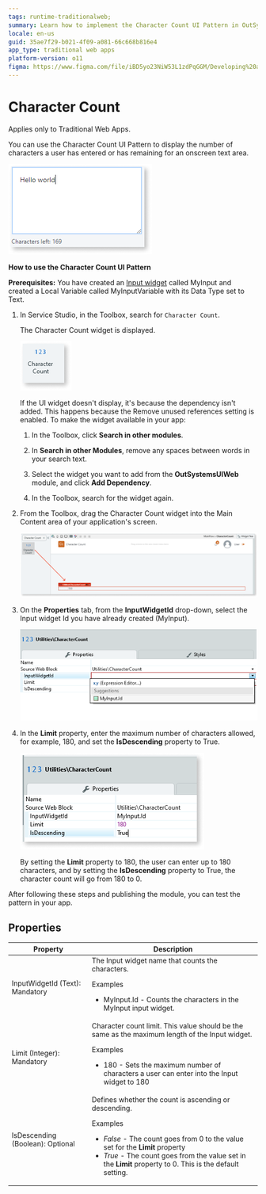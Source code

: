 ```yaml
---
tags: runtime-traditionalweb; 
summary: Learn how to implement the Character Count UI Pattern in OutSystems 11 (O11) for Traditional Web Apps to manage text input limits.
locale: en-us
guid: 35ae7f29-b021-4f09-a081-66c668b816e4
app_type: traditional web apps
platform-version: o11
figma: https://www.figma.com/file/iBD5yo23NiW53L1zdPqGGM/Developing%20an%20Application?node-id=245:91
---
```


# Character Count

<div class="info" markdown="1">

Applies only to Traditional Web Apps.

</div>

You can use the Character Count UI Pattern to display the number of characters a user has entered or has remaining for an onscreen text area. 

![Screenshot showing an example of the Character Count UI Pattern in a Traditional Web App](images/charactercount-5-ss.png "Character Count Example")

**How to use the Character Count UI Pattern**

**Prerequisites:** You have created an [Input widget](<../../../../../ref/lang/auto/class-input-widget.md>) called MyInput and created a Local Variable called MyInputVariable with its Data Type set to Text.

1. In Service Studio, in the Toolbox, search for `Character Count`.

    The Character Count widget is displayed.

    ![Image of the Character Count widget found in the Service Studio Toolbox](images/charactercount-7-ss.png "Character Count Widget in Service Studio")

    If the UI widget doesn't display, it's because the dependency isn't added. This happens because the Remove unused references setting is enabled. To make the widget available in your app:

    1. In the Toolbox, click **Search in other modules**.

    1. In **Search in other Modules**, remove any spaces between words in your search text.
    
    1. Select the widget you want to add from the **OutSystemsUIWeb** module, and click **Add Dependency**. 
    
    1. In the Toolbox, search for the widget again.

1. From the Toolbox, drag the Character Count widget into the Main Content area of your application's screen.

    ![Dragging the Character Count widget into the Main Content area of an application screen](images/charactercount-8-ss.png "Dragging Character Count Widget")

1. On the **Properties** tab, from the **InputWidgetId** drop-down, select the Input widget Id you have already created (MyInput).

    ![Properties tab showing the selection of the Input widget Id for the Character Count widget](images/charactercount-9-ss.png "Setting Input Widget ID")

1. In the **Limit** property, enter the maximum number of characters allowed, for example, 180, and set the **IsDescending** property to True.

    ![Setting the Limit and IsDescending properties for the Character Count widget](images/charactercount-10-ss.png "Configuring Character Count Properties")

    By setting the **Limit** property to 180, the user can enter up to 180 characters, and by setting the **IsDescending** property to True, the character count will go from 180 to 0.

After following these steps and publishing the module, you can test the pattern in your app.

## Properties

| Property                         | Description                                                                                                                                                                                                                                                                          |
|----------------------------------|--------------------------------------------------------------------------------------------------------------------------------------------------------------------------------------------------------------------------------------------------------------------------------------|
| InputWidgetId (Text): Mandatory  | The Input widget name that counts the characters. <p> Examples <ul><li>MyInput.Id - Counts the characters in the MyInput input widget.</li></ul> </p>                                                                                                                                |
| Limit (Integer): Mandatory       | Character count limit. This value should be the same as the maximum length of the Input widget. <p> Examples <ul><li>180 - Sets the maximum number of characters a user can enter into the Input widget to 180</li></ul> </p>                                                        |
| IsDescending (Boolean): Optional | Defines whether the count is ascending or descending. <p> Examples <ul><li>_False_ - The count goes from 0 to the value set for the **Limit** property</li><li>_True_ - The count goes from the value set in the **Limit** property to 0. This is the default setting.</li></ul></p> |
